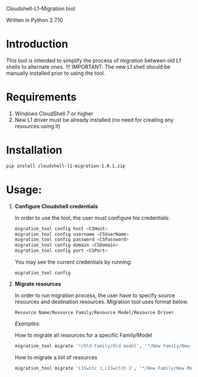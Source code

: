 Cloudshell-L1-Migration tool

Written in Python 2.7.10


Introduction
======================
This tool is intended to simplify the process of migration between old L1 shells to alternate ones.
!!! IMPORTANT: The new L1 shell should be manually installed prior to using the tool.

Requirements
======================
1. Windows CloudShell 7 or higher
2. New L1 driver must be already installed (no need for creating any resources using it)

Installation
============
```bash
pip install cloudshell-l1-migration-1.0.1.zip
```
Usage:
======================
1.  **Configure Cloudshell credentials**
    
    In order to use the tool, the user must configure his credentials:

    ```bash
    migration_tool config host <CSHost>
    migration_tool config username <CSUserName>
    migration_tool config password <CSPassword>
    migration_tool config domain <CSDomain>
    migration_tool config port <CSPort>
    ```    
    You may see the current credentials by running:
    
    ```
    migration_tool config
    ```


2.  **Migrate resources**
    
    In order to run migration process, the user have to specify source resources and destination resources. Migration tool uses format below.
    
    ```
    Resource Name/Resource Family/Resource Model/Resource Driver
    ```
    
    *Examples:*
     
    How to migrate all resources for a specific Family/Model          
    ```bash
    migration_tool migrate '*/Old Family/Old model', '*/New Family/New Model/New Driver'
    ```
    How to migrate a list of resources
    
    ```bash
    migration_tool migrate 'L1Switc 1,L1Switch 2', '*/New Family/New Model/New Driver'
    ```
    
        
 